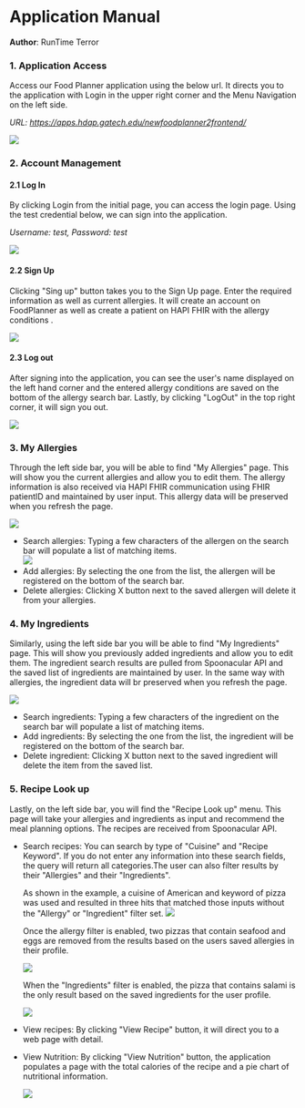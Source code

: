 # Application Manual

**Author**: RunTime Terror

### 1. Application Access
Access our Food Planner application using the below url. It directs you to the application with Login in the upper right corner and the Menu Navigation on the left side.

_URL: https://apps.hdap.gatech.edu/newfoodplanner2frontend/_

![](./images/0_initialPage.PNG)

### 2. Account Management
#### 2.1 Log In
By clicking Login from the initial page, you can access the login page. Using the test credential below, we can sign into the application. 

_Username: test, Password: test_

![](./images/1_Login.PNG)

#### 2.2 Sign Up
Clicking "Sing up" button takes you to the Sign Up page. Enter the required information as well as current allergies. It will create an account on FoodPlanner as well as create a patient on HAPI FHIR with the allergy conditions .  

![](./images/2-2_SignUp.PNG)

#### 2.3 Log out  
After signing into the application, you can see the user's name displayed on the left hand corner and the entered allergy conditions are saved on the bottom of the allergy search bar. Lastly, by clicking "LogOut" in the top right corner, it will sign you out. 

![](./images/3_LogOut.PNG)

### 3. My Allergies
Through the left side bar, you will be able to find "My Allergies" page. This will show you the current allergies and allow you to edit them. The allergy information is also received via HAPI FHIR communication using FHIR patientID and maintained by user input. This allergy data will be preserved when you refresh the page.    

![](./images/4_Allergy.PNG)
* Search allergies: Typing a few characters of the allergen on the search bar will populate a list of matching items.  
    ![](./images/4_Allergy_Search.PNG)
* Add allergies: By selecting the one from the list, the allergen will be registered on the bottom of the search bar. 
* Delete allergies: Clicking X button next to the saved allergen will delete it from your allergies.

### 4. My Ingredients
Similarly, using the left side bar you will be able to find "My Ingredients" page. This will show you previously added ingredients and allow you to edit them. The ingredient search results are pulled from Spoonacular API and the saved list of ingredients are maintained by user. In the same way with allergies, the ingredient data will br preserved when you refresh the page.    

![](./images/5_Ingredient.PNG)
* Search ingredients: Typing a few characters of the ingredient on the search bar will populate a list of matching items.  
* Add ingredients: By selecting the one from the list, the ingredient will be registered on the bottom of the search bar. 
* Delete ingredient: Clicking X button next to the saved ingredient will delete the item from the saved list.

### 5. Recipe Look up
Lastly, on the left side bar, you will find the "Recipe Look up" menu. This page will take your allergies and ingredients as input and recommend the meal planning options. The recipes are received from Spoonacular API.   
* Search recipes: You can search by type of "Cuisine" and "Recipe Keyword". If you do not enter any information into these search fields, the query will return all categories.The user can also filter results by their "Allergies" and their "Ingredients".

    As shown in the example, a cuisine of American and keyword of pizza was used and resulted in three hits that matched those inputs without the "Allergy" or "Ingredient" filter set. 
    ![](./images/6_Recipe.PNG)

    Once the allergy filter is enabled, two pizzas that contain seafood and eggs are removed from the results based on the users saved allergies in their profile. 

    ![](./images/6_RecipeByAllergies.PNG)

    When the "Ingredients" filter is enabled, the pizza that contains salami is the only result based on the saved ingredients for the user profile.

    ![](./images/6_RecipeByIngredient.PNG)

* View recipes: By clicking "View Recipe" button, it will direct you to a web page with detail.
* View Nutrition: By clicking "View Nutrition" button, the application populates a page with the total calories of the recipe and a pie chart of nutritional information.
    
    ![](./images/6_RecipePieChart.PNG)
